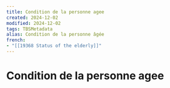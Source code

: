 ```yaml
---
title: Condition de la personne agee
created: 2024-12-02
modified: 2024-12-02
tags: TBSMetadata
alias: Condition de la personne âgée
french:
- "[[19368 Status of the elderly]]"
---
```

# Condition de la personne agee
